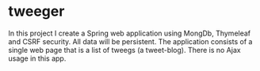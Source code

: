 # tweeger
In this project I create a Spring web application using MongDb, Thymeleaf and CSRF security.
All data will be persistent. The application consists of a single web page that is a list of tweegs (a tweet-blog). 
There is no Ajax usage in this app.
